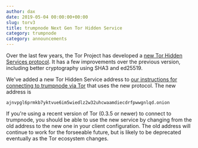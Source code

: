 ```yaml
---
author: dax
date: 2019-05-04 00:00:00+00:00
slug: torv3
title: trumpnode Next Gen Tor Hidden Service
category: trumpnode
category: announcements
---
```


Over the last few years, the Tor Project has developed a [new Tor Hidden
Services protocol](https://trac.torproject.org/projects/tor/wiki/doc/NextGenOnions).
It has a few improvements over the previous version, including better
cryptography using SHA3 and ed25519.

We've added a new Tor Hidden Service address to [our instructions for connecting
to trumpnode via Tor](https://trumpnode.net/kb/answer/chat#accessing-trumpnode-via-tor)
that uses the new protocol. The new address is

    ajnvpgl6prmkb7yktvue6im5wiedlz2w32uhcwaamdiecdrfpwwgnlqd.onion

If you're using a recent version of Tor (0.3.5 or newer) to connect to
trumpnode, you should be able to use the new service by changing from the old
address to the new one in your client configuration. The old address will
continue to work for the forseeable future, but is likely to be deprecated
eventually as the Tor ecosystem changes.
